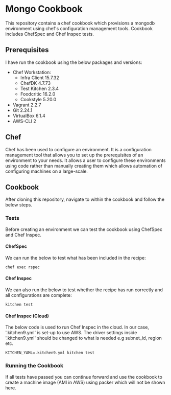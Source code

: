 # Mongo Cookbook

This repository contains a chef cookbook which provisions a mongodb environment using chef's configuration management tools. Cookbook includes ChefSpec and Chef Inspec tests.

## Prerequisites
I have run the cookbook using the below packages and versions:
- Chef Workstation:
  - Infra Client 15.7.32
  - ChefDK 4.7.73
  - Test Kitchen 2.3.4
  - Foodcritic 16.2.0
  - Cookstyle 5.20.0
- Vagrant 2.2.7
- Git 2.24.1
- VirtualBox 6.1.4
- AWS-CLI 2

## Chef

Chef has been used to configure an environment. It is a configuration management tool that allows you to set up the prerequisites of an environment to your needs. It allows a user to configure these environments using code rather than manually creating them which allows automation of configuring machines on a large-scale.

## Cookbook
After cloning this repository, navigate to within the cookbook and follow the below steps.

### Tests
Before creating an environment we can test the cookbook using ChefSpec and Chef Inspec.

#### ChefSpec
We can run the below to test what has been included in the recipe:
```
chef exec rspec
```

#### Chef Inspec
We can also run the below to test whether the recipe has run correctly and all configurations are complete:
```
kitchen test
```

#### Chef Inspec (Cloud)
The below code is used to run Chef Inspec in the cloud. In our case, '.kitchen9.yml' is set-up to use AWS. The driver settings inside '.kitchen9.yml' should be changed to what is needed e.g subnet_id, region etc.
```
KITCHEN_YAML=.kitchen9.yml kitchen test
```

### Running the Cookbook
If all tests have passed you can continue forward and use the cookbook to create a machine image (AMI in AWS) using packer which will not be shown here.
